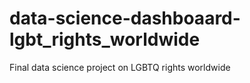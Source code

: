 # data-science-dashboaard-lgbt_rights_worldwide
Final data science project on LGBTQ rights worldwide
